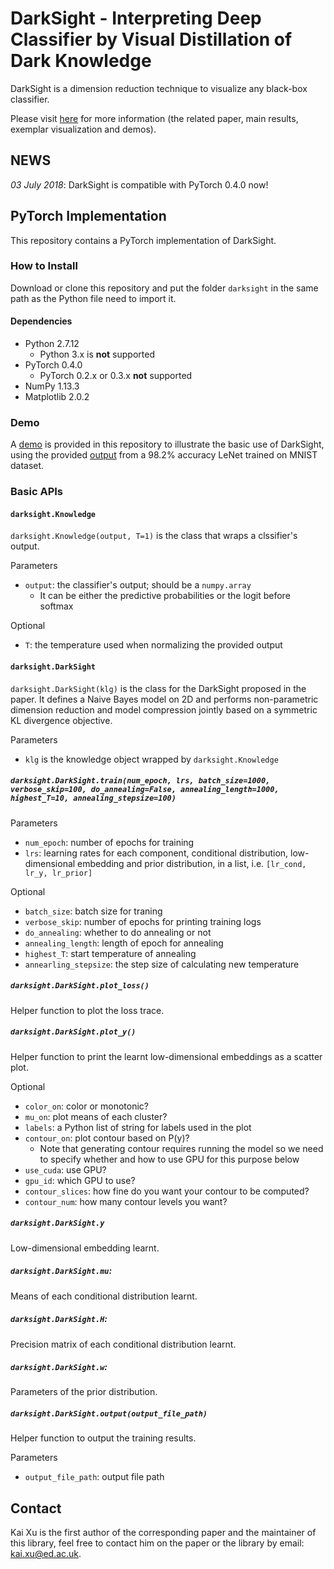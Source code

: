 # DarkSight - Interpreting Deep Classifier by Visual Distillation of Dark Knowledge

DarkSight is a dimension reduction technique to visualize any black-box classifier. 

Please visit [here](http://xuk.ai/darksight) for more information (the related paper, main results, exemplar visualization and demos).

## NEWS

*03 July 2018*: DarkSight is compatible with PyTorch 0.4.0 now!

## PyTorch Implementation

This repository contains a PyTorch implementation of DarkSight.

### How to Install

Download or clone this repository and put the folder `darksight` in the same path as the Python file need to import it.

#### Dependencies

- Python 2.7.12
  - Python 3.x is **not** supported
- PyTorch 0.4.0
  - PyTorch 0.2.x or 0.3.x **not** supported
- NumPy 1.13.3
- Matplotlib 2.0.2

### Demo

A [demo](https://github.com/xukai92/darksight/blob/master/demo.ipynb) is provided in this repository to illustrate the basic use of DarkSight, using the provided [output](https://github.com/xukai92/darksight/blob/master/examples/data/lenet-mnist.csv) from a 98.2% accuracy LeNet trained on MNIST dataset.

### Basic APIs

#### `darksight.Knowledge`

`darksight.Knowledge(output, T=1)` is the class that wraps a clssifier's output.

Parameters
- `output`: the classifier's output; should be a `numpy.array`
  - It can be either the predictive probabilities or the logit before softmax

Optional
- `T`: the temperature used when normalizing the provided output

#### `darksight.DarkSight`

`darksight.DarkSight(klg)` is the class for the DarkSight proposed in the paper.
It defines a Naive Bayes model on 2D and performs non-parametric dimension reduction and model compression jointly based on a symmetric KL divergence objective.

Parameters
- `klg` is the knowledge object wrapped by `darksight.Knowledge`

##### `darksight.DarkSight.train(num_epoch, lrs, batch_size=1000, verbose_skip=100, do_annealing=False, annealing_length=1000, highest_T=10, annealing_stepsize=100)`

Parameters
  - `num_epoch`: number of epochs for training
  - `lrs`: learning rates for each component, conditional distribution, low-dimensional embedding and prior distribution, in a list, i.e. `[lr_cond, lr_y, lr_prior]`

Optional
  - `batch_size`: batch size for traning
  - `verbose_skip`: number of epochs for printing training logs
  - `do_annealing`: whether to do annealing or not
  - `annealing_length`: length of epoch for annealing
  - `highest_T`: start temperature of annealing
  - `annearling_stepsize`: the step size of calculating new temperature

##### `darksight.DarkSight.plot_loss()`

Helper function to plot the loss trace.

##### `darksight.DarkSight.plot_y()`

Helper function to print the learnt low-dimensional embeddings as a scatter plot.

Optional
  - `color_on`: color or monotonic?
  - `mu_on`: plot means of each cluster?
  - `labels`: a Python list of string for labels used in the plot
  - `contour_on`: plot contour based on P(y)?
    - Note that generating contour requires running the model so we need to specify whether and how to use GPU for this purpose below
  - `use_cuda`: use GPU?
  - `gpu_id`: which GPU to use?
  - `contour_slices`: how fine do you want your contour to be computed?
  - `contour_num`: how many contour levels you want?

##### `darksight.DarkSight.y`

Low-dimensional embedding learnt.

##### `darksight.DarkSight.mu`: 

Means of each conditional distribution learnt.

##### `darksight.DarkSight.H`: 

Precision matrix of each conditional distribution learnt.

##### `darksight.DarkSight.w`: 

Parameters of the prior distribution.

##### `darksight.DarkSight.output(output_file_path)`

Helper function to output the training results.

Parameters
  - `output_file_path`: output file path

## Contact

Kai Xu is the first author of the corresponding paper and the maintainer of this library, feel free to contact him on the paper or the library by email: kai.xu@ed.ac.uk.